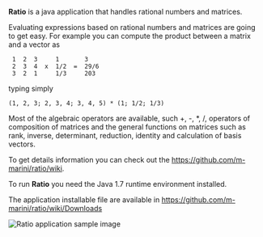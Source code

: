 **Ratio** is a java application that handles rational numbers and matrices.

Evaluating expressions based on rational numbers and matrices are going to get easy.
For example you can compute the product between a matrix and a vector as

     1  2  3     1       3
     2  3  4  x  1/2  =  29/6
     3  2  1     1/3     203

typing simply

    (1, 2, 3; 2, 3, 4; 3, 4, 5) * (1; 1/2; 1/3)

Most of the algebraic operators are available, such +, -, *, /, operators of composition of matrices and the general functions on matrices such as rank, inverse, determinant, reduction, identity and calculation of basis vectors.

To get details information you can check out the https://github.com/m-marini/ratio/wiki.

To run **Ratio** you need the Java 1.7 runtime environment installed.

The application installable file are available in https://github.com/m-marini/ratio/wiki/Downloads

![Ratio application sample image](https://raw.github.com/m-marini/ratio/web-docs/ratio-web-docs/images/ratio-sample.png)
